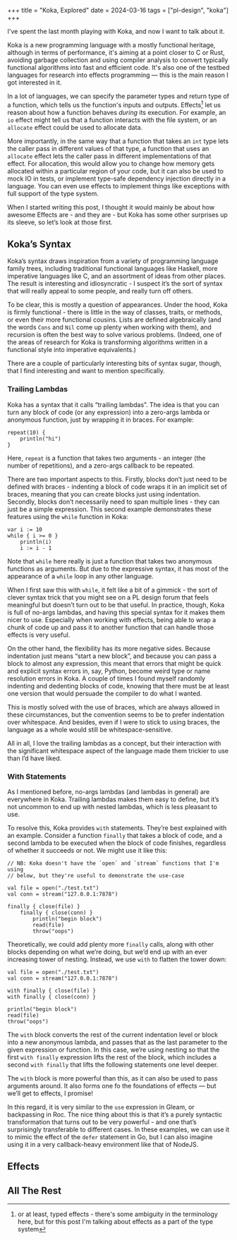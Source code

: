 +++
title = "Koka, Explored"
date = 2024-03-16
tags = ["pl-design", "koka"]
+++

I've spent the last month playing with Koka, and now I want to talk about it.

Koka is a new programming language with a mostly functional heritage, although in terms of performance, it's aiming at a point closer to C or Rust, avoiding garbage collection and using compiler analysis to convert typically functional algorithms into fast and efficient code. It's also one of the testbed languages for research into effects programming — this is the main reason I got interested in it.

In a lot of languages, we can specify the parameter types and return type of a function, which tells us the function's inputs and outputs. Effects[^1] let us reason about how a function behaves _during_ its execution. For example, an `io` effect might tell us that a function interacts with the file system, or an `allocate` effect could be used to allocate data.

More importantly, in the same way that a function that takes an `int` type lets the caller pass in different values of that type, a function that uses an `allocate` effect lets the caller pass in different implementations of that effect. For allocation, this would allow you to change how memory gets allocated within a particular region of your code, but it can also be used to mock IO in tests, or implement type-safe dependency injection directly in a language. You can even use effects to implement things like exceptions with full support of the type system.

When I started writing this post, I thought it would mainly be about how awesome Effects are - and they are - but Koka has some other surprises up its sleeve, so let’s look at those first.

## Koka’s Syntax

Koka’s syntax draws inspiration from a variety of programming language family trees, including traditional functional languages like Haskell, more imperative languages like C, and an assortment of ideas from other places. The result is interesting and idiosyncratic - I suspect it’s the sort of syntax that will really appeal to some people, and really turn off others.

To be clear, this is mostly a question of appearances. Under the hood, Koka is firmly functional - there is little in the way of classes, traits, or methods, or even their more functional cousins. Lists are defined algebraically (and the words `Cons` and `Nil` come up plenty when working with them), and recursion is often the best way to solve various problems. (Indeed, one of the areas of research for Koka is transforming algorithms written in a functional style into imperative equivalents.)

There are a couple of particularly interesting bits of syntax sugar, though, that I find interesting and want to mention specifically.

### Trailing Lambdas

Koka has a syntax that it calls “trailing lambdas”. The idea is that you can turn any block of code (or any expression) into a zero-args lambda or anonymous function, just by wrapping it in braces. For example:

```koka
repeat(10) {
	println("hi")
}
```

Here, `repeat` is a function that takes two arguments - an integer (the number of repetitions), and a zero-args callback to be repeated.

There are two important aspects to this. Firstly, blocks don’t just need to be defined with braces - indenting a block of code wraps it in an implicit set of braces, meaning that you can create blocks just using indentation. Secondly, blocks don’t necessarily need to span multiple lines - they can just be a simple expression. This second example demonstrates these features using the `while` function in Koka:

```koka
var i := 10
while { i >= 0 }
	println(i)
	i := i - 1
```

Note that `while` here really is just a function that takes two anonymous functions as arguments. But due to the expressive syntax, it has most of the appearance of a `while` loop in any other language.

When I first saw this with `while`, it felt like a bit of a gimmick - the sort of clever syntax trick that you might see on a PL design forum that feels meaningful but doesn’t turn out to be that useful. In practice, though, Koka is full of no-args lambdas, and having this special syntax for it makes them nicer to use. Especially when working with effects, being able to wrap a chunk of code up and pass it to another function that can handle those effects is very useful.

On the other hand, the flexibility has its more negative sides. Because indentation just means “start a new block”, and because you can pass a block to almost any expression, this meant that errors that might be quick and explicit syntax errors in, say, Python, become weird type or name resolution errors in Koka. A couple of times I found myself randomly indenting and dedenting blocks of code, knowing that there must be at least one version that would persuade the compiler to do what I wanted.

This is mostly solved with the use of braces, which are always allowed in these circumstances, but the convention seems to be to prefer indentation over whitespace. And besides, even if I were to stick to using braces, the language as a whole would still be whitespace-sensitive.

All in all, I love the trailing lambdas as a concept, but their interaction with the significant whitespace aspect of the language made them trickier to use than I’d have liked.

### With Statements

As I mentioned before, no-args lambdas (and lambdas in general) are everywhere in Koka. Trailing lambdas makes them easy to define, but it’s not uncommon to end up with nested lambdas, which is less pleasant to use.

To resolve this, Koka provides `with` statements. They’re best explained with an example. Consider a function `finally` that takes a block of code, and a second lambda to be executed when the block of code finishes, regardless of whether it succeeds or not. We might use it like this:

```
// NB: Koka doesn't have the `open` and `stream` functions that I'm using
// below, but they're useful to demonstrate the use-case

val file = open("./test.txt")
val conn = stream("127.0.0.1:7878")

finally { close(file) }
	finally { close(conn) }
		println("begin block")
		read(file)
		throw("oops")
```

Theoretically, we could add plenty more `finally` calls, along with other blocks depending on what we’re doing, but we’d end up with an ever increasing tower of nesting. Instead, we use `with` to flatten the tower down:

```
val file = open("./test.txt")
val conn = stream("127.0.0.1:7878")

with finally { close(file) }
with finally { close(conn) }

println("begin block")
read(file)
throw("oops")
```

The `with` block converts the rest of the current indentation level or block into a new anonymous lambda, and passes that as the last parameter to the given expression or function. In this case, we’re using nesting so that the first `with finally` expression lifts the rest of the block, which includes a second `with finally` that lifts the following statements one level deeper.

The `with` block is more powerful than this, as it can also be used to pass arguments around. It also forms one fo the foundations of effects — but we’ll get to effects, I promise!

In this regard, it is very similar to the `use` expression in Gleam, or backpassing in Roc. The nice thing about this is that it’s a purely syntactic transformation that turns out to be very powerful - and one that’s surprisingly transferable to different cases. In these examples, we can use it to mimic the effect of the `defer` statement in Go, but I can also imagine using it in a very callback-heavy environment like that of NodeJS.

## Effects

## All The Rest

[^1]: or at least, typed effects - there's some ambiguity in the terminology here, but for this post I'm talking about effects as a part of the type system
